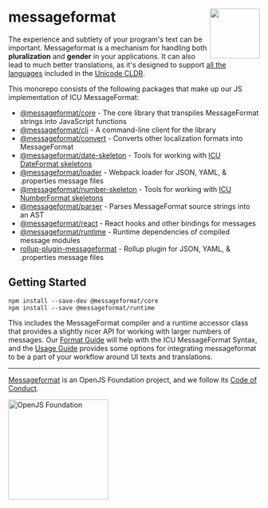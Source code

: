<div class="main-title">
<img align="right" width="100" height="100" src="https://messageformat.github.io/messageformat/logo/messageformat.svg">
<h1>messageformat</h1>
</div>

The experience and subtlety of your program's text can be important.
Messageformat is a mechanism for handling both **pluralization** and **gender** in your applications.
It can also lead to much better translations, as it's designed to support [all the languages](http://www.unicode.org/cldr/charts/latest/supplemental/language_plural_rules.html) included in the [Unicode CLDR](http://cldr.unicode.org/).

This monorepo consists of the following packages that make up our JS implementation of ICU MessageFormat:

- [@messageformat/core](packages/core/) - The core library that transpiles MessageFormat strings into JavaScript functions
- [@messageformat/cli](packages/cli/) - A command-line client for the library
- [@messageformat/convert](packages/convert/) - Converts other localization formats into MessageFormat
- [@messageformat/date-skeleton](packages/date-skeleton) - Tools for working with [ICU DateFormat skeletons]
- [@messageformat/loader](packages/webpack-loader/) - Webpack loader for JSON, YAML, & .properties message files
- [@messageformat/number-skeleton](packages/number-skeleton) - Tools for working with [ICU NumberFormat skeletons]
- [@messageformat/parser](packages/parser/) - Parses MessageFormat source strings into an AST
- [@messageformat/react](packages/react/) - React hooks and other bindings for messages
- [@messageformat/runtime](packages/runtime/) - Runtime dependencies of compiled message modules
- [rollup-plugin-messageformat](packages/rollup-plugin/) - Rollup plugin for JSON, YAML, & .properties message files

[icu dateformat skeletons]: http://userguide.icu-project.org/formatparse/datetime
[icu numberformat skeletons]: https://github.com/unicode-org/icu/blob/master/docs/userguide/format_parse/numbers/skeletons.md

## Getting Started

```
npm install --save-dev @messageformat/core
npm install --save @messageformat/runtime
```

This includes the MessageFormat compiler and a runtime accessor class that provides a slightly nicer API for working with larger numbers of messages.
Our [Format Guide] will help with the ICU MessageFormat Syntax, and the [Usage Guide] provides some options for integrating messageformat to be a part of your workflow around UI texts and translations.

[format guide]: https://messageformat.github.io/messageformat/v3/page-guide
[usage guide]: https://messageformat.github.io/messageformat/v3/page-build

---

[Messageformat](https://messageformat.github.io/) is an OpenJS Foundation project, and we follow its [Code of Conduct](https://github.com/openjs-foundation/cross-project-council/blob/master/CODE_OF_CONDUCT.md).

<a href="https://openjsf.org">
<img width=200 alt="OpenJS Foundation" src="https://messageformat.github.io/messageformat/logo/openjsf.svg" />
</a>
